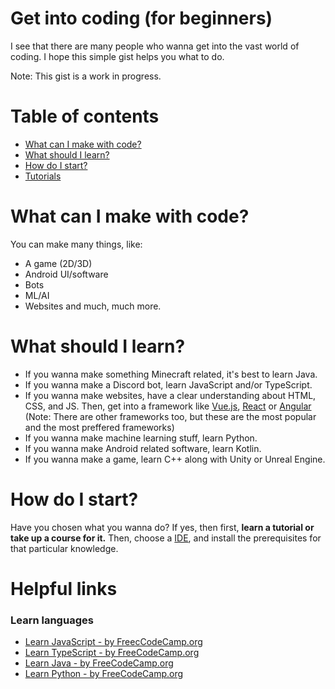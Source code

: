 
# Get into coding (for beginners)

I see that there are many people who wanna get into the vast world of coding. I hope this simple gist helps you what to do.

Note: This gist is a work in progress.

# Table of contents
* [What can I make with code?](#what-can-i-make-with-code)
* [What should I learn?](#what-should-i-learn)
* [How do I start?](#how-do-i-start)
* [Tutorials](#tutorials)

# What can I make with code?

You can make many things, like:
* A game (2D/3D)
* Android UI/software
* Bots
* ML/AI 
* Websites
and much, much more.

# What should I learn?

* If you wanna make something Minecraft related, it's best to learn Java.
* If you wanna make a Discord bot, learn JavaScript and/or TypeScript.
* If you wanna make websites, have a clear understanding about HTML, CSS, and JS. Then, get into a framework like [Vue.js](https://vuejs.org), [React](https://reactjs.org/) or [Angular](https://angular.io/) (Note: There are other frameworks too, but these are the most popular and the most preffered frameworks)
* If you wanna make machine learning stuff, learn Python.
* If you wanna make Android related software, learn Kotlin.
* If you wanna make a game, learn C++ along with Unity or Unreal Engine.

# How do I start?

Have you chosen what you wanna do? If yes, then first, **learn a tutorial or take up a course for it.** Then, choose a [IDE](https://en.wikipedia.org/wiki/Integrated_development_environment), and install the prerequisites for that particular knowledge.

# Helpful links

### Learn languages
* [Learn JavaScript - by FreecCodeCamp.org](https://www.youtube.com/watch?v=jS4aFq5-91M) 
* [Learn TypeScript - by FreeCodeCamp.org](https://www.youtube.com/watch?v=gp5H0Vw39yw) 
* [Learn Java - by FreeCodeCamp.org](https://www.youtube.com/watch?v=grEKMHGYyns)
* [Learn Python - by FreeCodeCamp.org](https://www.youtube.com/watch?v=rfscVS0vtbw) 




